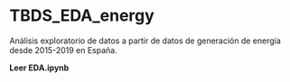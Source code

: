 # TBDS_EDA_energy
Análisis exploratorio de datos a partir de datos de generación de energía desde 2015-2019 en España.

**Leer EDA.ipynb**
